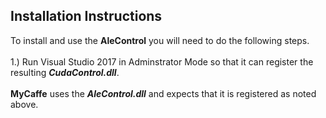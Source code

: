 <H2>Installation Instructions</H2>
To install and use the <b>AleControl</b> you will need to do the following steps.
</br>
</br>1.) Run Visual Studio 2017 in Adminstrator Mode so that it can register the resulting <b><i>CudaControl.dll</i></b>.
</br>
</br><b>MyCaffe</b> uses the <b><i>AleControl.dll</i></b> and expects that it is registered as noted above.

